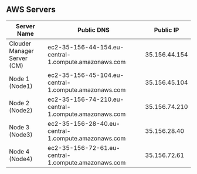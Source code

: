 ## AWS Servers

Server Name                 | Public DNS                                            | Public IP
----------------------------|-------------------------------------------------------|---------------
Clouder Manager Server (CM) | ec2-35-156-44-154.eu-central-1.compute.amazonaws.com  | 35.156.44.154
Node 1 (Node1)              | ec2-35-156-45-104.eu-central-1.compute.amazonaws.com  | 35.156.45.104
Node 2 (Node2)		          | ec2-35-156-74-210.eu-central-1.compute.amazonaws.com 	| 35.156.74.210
Node 3 (Node3)              | ec2-35-156-28-40.eu-central-1.compute.amazonaws.com   | 35.156.28.40
Node 4 (Node4)              | ec2-35-156-72-61.eu-central-1.compute.amazonaws.com   | 35.156.72.61